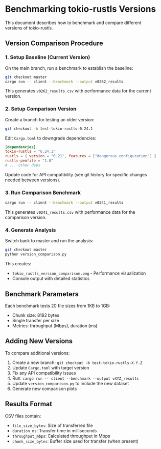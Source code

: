 # Benchmarking tokio-rustls Versions

This document describes how to benchmark and compare different versions of tokio-rustls.

## Version Comparison Procedure

### 1. Setup Baseline (Current Version)

On the main branch, run a benchmark to establish the baseline:

```bash
git checkout master
cargo run -- client --benchmark --output v0262_results
```

This generates `v0262_results.csv` with performance data for the current version.

### 2. Setup Comparison Version

Create a branch for testing an older version:

```bash
git checkout -b test-tokio-rustls-0.24.1
```

Edit `Cargo.toml` to downgrade dependencies:

```toml
[dependencies]
tokio-rustls = "0.24.1"
rustls = { version = "0.21", features = ["dangerous_configuration"] }
rustls-pemfile = "1.0"
# ... other deps
```

Update code for API compatibility (see git history for specific changes needed between versions).

### 3. Run Comparison Benchmark

```bash
cargo run -- client --benchmark --output v0241_results
```

This generates `v0241_results.csv` with performance data for the comparison version.

### 4. Generate Analysis

Switch back to master and run the analysis:

```bash
git checkout master
python version_comparison.py
```

This creates:
- `tokio_rustls_version_comparison.png` - Performance visualization
- Console output with detailed statistics

## Benchmark Parameters

Each benchmark tests 20 file sizes from 1KB to 1GB:
- Chunk size: 8192 bytes
- Single transfer per size
- Metrics: throughput (Mbps), duration (ms)

## Adding New Versions

To compare additional versions:

1. Create a new branch: `git checkout -b test-tokio-rustls-X.Y.Z`
2. Update `Cargo.toml` with target version
3. Fix any API compatibility issues
4. Run: `cargo run -- client --benchmark --output vXYZ_results`
5. Update `version_comparison.py` to include the new dataset
6. Generate new comparison plots

## Results Format

CSV files contain:
- `file_size_bytes`: Size of transferred file
- `duration_ms`: Transfer time in milliseconds  
- `throughput_mbps`: Calculated throughput in Mbps
- `chunk_size_bytes`: Buffer size used for transfer (when present)